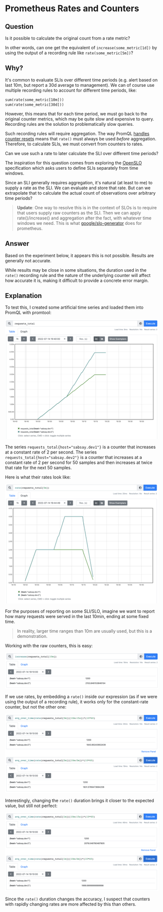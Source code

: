 # Prometheus Rates and Counters

## Question

Is it possible to calculate the original count from a rate metric?

In other words, can one get the equivalent of `increase(some_metric[1d])` by using the output of a recording rule like `rate(some_metric[5m])`?

## Why?

It's common to evaluate SLIs over different time periods (e.g. alert based on last 10m, but report a 30d average to management).
We can of course use multiple recording rules to account for different time periods, like:

    sum(rate(some_metric[10m]))
    sum(rate(some_metric[30d]))

However, this means that for each time period, we must go back to the original counter metrics, which may be quite slow and expensive to query.
Recording rules are the solution to problematically slow queries.

Such recording rules will require aggregation.
The way PromQL [handles counter resets](https://github.com/prometheus/prometheus/blob/e1115ae58d069b3f7fd19ffc6b635a6c98882148/promql/functions.go#L99)
means that `rate()` must always be used _before_ aggregation.
Therefore, to calculate SLIs, we must convert from counters to rates.

Can we use such a rate to later calculate the SLI over different time periods?

The inspiration for this question comes from exploring the [OpenSLO](https://github.com/OpenSLO/OpenSLO) specification
which asks users to define SLIs separately from time windows.

Since an SLI generally requires aggregation, it's natural (at least to me) to supply a rate as the SLI.
We can evaluate and store that rate.
But can we extrapolate that to calculate the actual count of observations over arbitrary time periods?

> **Update**: One way to resolve this is in the context of SLOs is to require that users supply raw counters as the SLI.
> Then we can apply rate()/increase() and aggregation after the fact, with whatever time windows we need.
> This is what [google/slo-generator](https://github.com/google/slo-generator/blob/master/docs/providers/prometheus.md#good--bad-ratio) does for prometheus.

## Answer

Based on the experiment below, it appears this is not possible.
Results are generally not accurate.

While results may be close in some situations,
the duration used in the `rate()` recording rule and the nature of the underlying counter will affect how accurate it is,
making it difficult to provide a concrete error margin.

## Explanation

To test this, I created some artificial time series and loaded them into PromQL with promtool:

![image](./imgs/requests_total.png)

The series `requests_total{host="sabsay.dev1"}` is a counter that increases at a constant rate of 2 per second.
The series `requests_total{host="sabsay.dev2"}` is a counter that increases at a constant rate of 2 per second for 50 samples and then increases at twice that rate for the next 50 samples.

Here is what their rates look like:

![image](./imgs/rate_5m.png)

For the purposes of reporting on some SLI/SLO, imagine we want to report how many requests were served in the last 10min, ending at some fixed time.

> In reality, larger time ranges than 10m are usually used, but this is a demonstration.

Working with the raw counters, this is easy:

![image](./imgs/increase_10m.png)

If we use rates, by embedding a `rate()` inside our expression (as if we were using the output of a recording rule),
it works only for the constant-rate counter, but not the other one:

![image](./imgs/count_from_rate.png)

Interestingly, changing the `rate()` duration brings it closer to the expected value, but still not perfect:

![image](./imgs/count_from_rate_1m.png)

Since the `rate()` duration changes the accuracy, I suspect that counters with rapidly changing rates are more affected by this than others.
